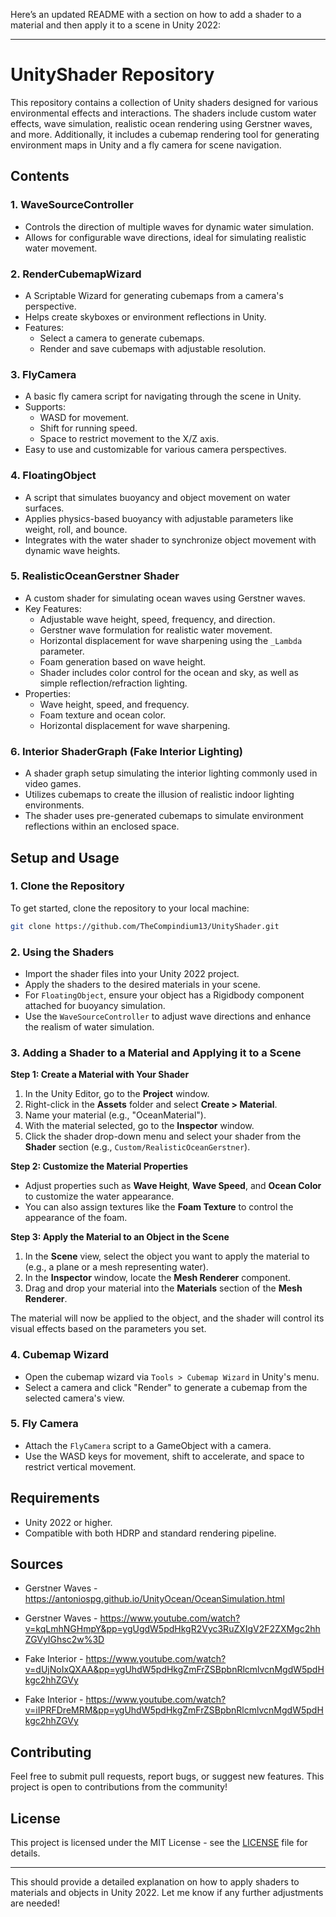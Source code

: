 Here’s an updated README with a section on how to add a shader to a material and then apply it to a scene in Unity 2022:

---

# UnityShader Repository

This repository contains a collection of Unity shaders designed for various environmental effects and interactions. The shaders include custom water effects, wave simulation, realistic ocean rendering using Gerstner waves, and more. Additionally, it includes a cubemap rendering tool for generating environment maps in Unity and a fly camera for scene navigation.

## Contents

### 1. **WaveSourceController**
   - Controls the direction of multiple waves for dynamic water simulation.
   - Allows for configurable wave directions, ideal for simulating realistic water movement.

### 2. **RenderCubemapWizard**
   - A Scriptable Wizard for generating cubemaps from a camera's perspective.
   - Helps create skyboxes or environment reflections in Unity.
   - Features:
     - Select a camera to generate cubemaps.
     - Render and save cubemaps with adjustable resolution.

### 3. **FlyCamera**
   - A basic fly camera script for navigating through the scene in Unity.
   - Supports:
     - WASD for movement.
     - Shift for running speed.
     - Space to restrict movement to the X/Z axis.
   - Easy to use and customizable for various camera perspectives.

### 4. **FloatingObject**
   - A script that simulates buoyancy and object movement on water surfaces.
   - Applies physics-based buoyancy with adjustable parameters like weight, roll, and bounce.
   - Integrates with the water shader to synchronize object movement with dynamic wave heights.

### 5. **RealisticOceanGerstner Shader**
   - A custom shader for simulating ocean waves using Gerstner waves.
   - Key Features:
     - Adjustable wave height, speed, frequency, and direction.
     - Gerstner wave formulation for realistic water movement.
     - Horizontal displacement for wave sharpening using the `_Lambda` parameter.
     - Foam generation based on wave height.
     - Shader includes color control for the ocean and sky, as well as simple reflection/refraction lighting.
   - Properties:
     - Wave height, speed, and frequency.
     - Foam texture and ocean color.
     - Horizontal displacement for wave sharpening.

### 6. **Interior ShaderGraph (Fake Interior Lighting)**
   - A shader graph setup simulating the interior lighting commonly used in video games.
   - Utilizes cubemaps to create the illusion of realistic indoor lighting environments.
   - The shader uses pre-generated cubemaps to simulate environment reflections within an enclosed space.

## Setup and Usage

### 1. **Clone the Repository**
   To get started, clone the repository to your local machine:
   ```bash
   git clone https://github.com/TheCompindium13/UnityShader.git
   ```

### 2. **Using the Shaders**
   - Import the shader files into your Unity 2022 project.
   - Apply the shaders to the desired materials in your scene.
   - For `FloatingObject`, ensure your object has a Rigidbody component attached for buoyancy simulation.
   - Use the `WaveSourceController` to adjust wave directions and enhance the realism of water simulation.

### 3. **Adding a Shader to a Material and Applying it to a Scene**

   **Step 1: Create a Material with Your Shader**
   1. In the Unity Editor, go to the **Project** window.
   2. Right-click in the **Assets** folder and select **Create > Material**.
   3. Name your material (e.g., "OceanMaterial").
   4. With the material selected, go to the **Inspector** window.
   5. Click the shader drop-down menu and select your shader from the **Shader** section (e.g., `Custom/RealisticOceanGerstner`).
   
   **Step 2: Customize the Material Properties**
   - Adjust properties such as **Wave Height**, **Wave Speed**, and **Ocean Color** to customize the water appearance.
   - You can also assign textures like the **Foam Texture** to control the appearance of the foam.

   **Step 3: Apply the Material to an Object in the Scene**
   1. In the **Scene** view, select the object you want to apply the material to (e.g., a plane or a mesh representing water).
   2. In the **Inspector** window, locate the **Mesh Renderer** component.
   3. Drag and drop your material into the **Materials** section of the **Mesh Renderer**.
   
   The material will now be applied to the object, and the shader will control its visual effects based on the parameters you set.

### 4. **Cubemap Wizard**
   - Open the cubemap wizard via `Tools > Cubemap Wizard` in Unity's menu.
   - Select a camera and click "Render" to generate a cubemap from the selected camera's view.

### 5. **Fly Camera**
   - Attach the `FlyCamera` script to a GameObject with a camera.
   - Use the WASD keys for movement, shift to accelerate, and space to restrict vertical movement.

## Requirements
- Unity 2022 or higher.
- Compatible with both HDRP and standard rendering pipeline.

## Sources
- Gerstner Waves - https://antoniospg.github.io/UnityOcean/OceanSimulation.html
- Gerstner Waves - https://www.youtube.com/watch?v=kqLmhNGHmpY&pp=ygUgdW5pdHkgR2Vyc3RuZXIgV2F2ZXMgc2hhZGVyIGhsc2w%3D

- Fake Interior - https://www.youtube.com/watch?v=dUjNoIxQXAA&pp=ygUhdW5pdHkgZmFrZSBpbnRlcmlvcnMgdW5pdHkgc2hhZGVy
- Fake Interior - https://www.youtube.com/watch?v=iIPRFDreMRM&pp=ygUhdW5pdHkgZmFrZSBpbnRlcmlvcnMgdW5pdHkgc2hhZGVy
## Contributing
Feel free to submit pull requests, report bugs, or suggest new features. This project is open to contributions from the community!

## License
This project is licensed under the MIT License - see the [LICENSE](LICENSE) file for details.

---

This should provide a detailed explanation on how to apply shaders to materials and objects in Unity 2022. Let me know if any further adjustments are needed!
